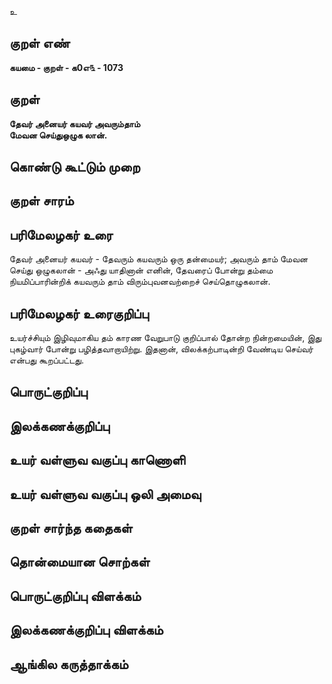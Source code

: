 உ

## குறள் எண் 

**கயமை - குறள் - க0எ௩ - 1073**

## குறள் 

**தேவர் அனையர் கயவர் அவரும்தாம்  
மேவன செய்துஒழுக லான்.** 

## கொண்டு கூட்டும் முறை


## குறள் சாரம் 


## பரிமேலழகர் உரை

தேவர் அனையர் கயவர் - தேவரும் கயவரும் ஒரு தன்மையர்; அவரும் தாம் மேவன செய்து ஒழுகலான் - அஃது யாதினான் எனின், தேவரைப் போன்று தம்மை நியமிப்பாரின்றிக் கயவரும் தாம் விரும்புவனவற்றைச் செய்தொழுகலான்.

## பரிமேலழகர் உரைகுறிப்பு   

உயர்ச்சியும் இழிவுமாகிய தம் காரண வேறுபாடு குறிப்பால் தோன்ற நின்றமையின், இது புகழ்வார் போன்று பழித்தவாறாயிற்று. இதனான், விலக்கற்பாடின்றி வேண்டிய செய்வர் என்பது கூறப்பட்டது.

## பொருட்குறிப்பு 


## இலக்கணக்குறிப்பு  


## உயர் வள்ளுவ வகுப்பு காணொளி


## உயர் வள்ளுவ வகுப்பு ஒலி அமைவு 

 
## குறள் சார்ந்த கதைகள் 


## தொன்மையான சொற்கள்


## பொருட்குறிப்பு விளக்கம்


## இலக்கணக்குறிப்பு விளக்கம்


## ஆங்கில கருத்தாக்கம் 


